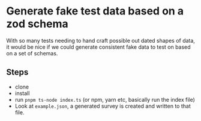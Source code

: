 # Generate fake test data based on a zod schema

With so many tests needing to hand craft possible out dated shapes of data, it would be nice if we could generate consistent fake data to test on based on a set of schemas.

## Steps

- clone
- install
- run `pnpm ts-node index.ts` (or npm, yarn etc, basically run the index file)
- Look at `example.json`, a generated survey is created and written to that file.
